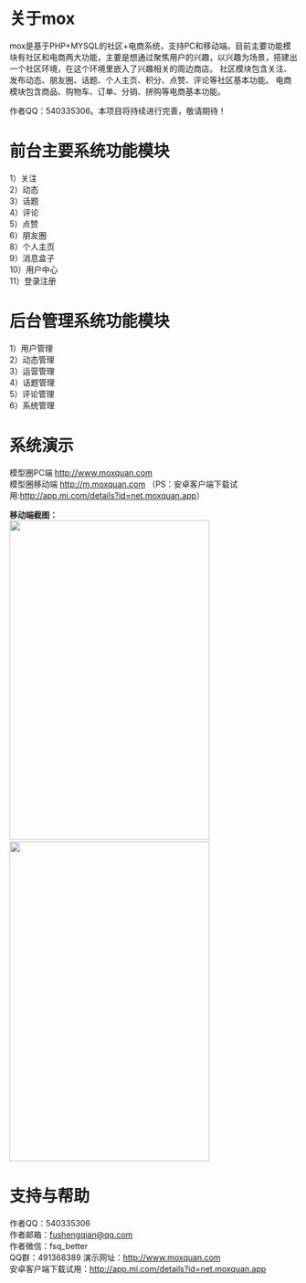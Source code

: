 # 关于mox
mox是基于PHP+MYSQL的社区+电商系统，支持PC和移动端。目前主要功能模块有社区和电商两大功能，主要是想通过聚焦用户的兴趣，以兴趣为场景，搭建出一个社区环境，在这个环境里嵌入了兴趣相关的周边商店。
社区模块包含关注、发布动态、朋友圈、话题、个人主页、积分、点赞、评论等社区基本功能。
电商模块包含商品、购物车、订单、分销、拼购等电商基本功能。

作者QQ：540335306。本项目将持续进行完善，敬请期待！
# 前台主要系统功能模块
1）关注</br>
2）动态</br>
3）话题</br>
4）评论</br>
5）点赞</br>
6）朋友圈</br>
8）个人主页</br>
9）消息盒子</br>
10）用户中心</br>
11）登录注册</br>

# 后台管理系统功能模块
1）用户管理</br>
2）动态管理</br>
3）运营管理</br>
4）话题管理</br>
5）评论管理</br>
6）系统管理</br>

# 系统演示
模型圈PC端 http://www.moxquan.com </br>
模型圈移动端 http://m.moxquan.com （PS：安卓客户端下载试用:<a target="_blank" href="http://app.mi.com/details?id=net.moxquan.app">http://app.mi.com/details?id=net.moxquan.app</a>）

<strong>移动端截图：</strong></br>
<img width="350" height="560" src="http://www.moxquan.com/doc/screenshots/11.png"/>
&nbsp;
&nbsp;
&nbsp;
&nbsp;
&nbsp;
&nbsp;
&nbsp;
<img width="350" height="560" src="http://www.moxquan.com/doc/screenshots/33.png"/>

# 支持与帮助
作者QQ：540335306</br>
作者邮箱：fushengqian@qq.com</br>
作者微信：fsq_better</br>
QQ群：491368389
演示网址：http://www.moxquan.com</br>
安卓客户端下载试用：http://app.mi.com/details?id=net.moxquan.app
